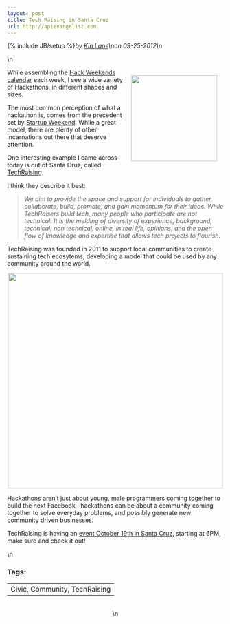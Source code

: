 ```yaml
---
layout: post
title: Tech Raising in Santa Cruz
url: http://apievangelist.com
---
```

{% include JB/setup %}<i><span class="small">by</span> <a href="https://plus.google.com/106460238807821851374" rel="author">Kin Lane</a>\n<span class="small">on</span> <span class="post-date">09-25-2012</span>\n</i><p></p>\n<p><img style="padding: 15px;" src="https://s3.amazonaws.com/kinlane-productions/hackweekends/techraising/techraising.png" alt="" width="200" align="right" /></p>
<p>While assembling the <a title="Hack Weekends Calendar" href="http://hackweekends.com">Hack Weekends calendar</a>&nbsp;each week, I see a wide variety of Hackathons, in different shapes and sizes.</p>
<p>The most common perception of what a hackathon is, comes from the precedent set by <a title="Startup Weekend" href="http://startupweekend.com">Startup Weekend</a>.  While a great model, there are plenty of other incarnations out there that deserve attention.</p>
<p>One interesting example I came across today is out of Santa Cruz, called <a title="TechRaising" href="http://techraising.com/">TechRaising</a>.</p>
<p>I think they describe it best:</p>
<blockquote><em> We aim to provide the space and support for individuals to gather, collaborate, build, promote, and gain momentum for their ideas. While TechRaisers build tech, many people who participate are not technical. It is the melding of diversity of experience, background, technical, non technical, online, in real life, opinions, and the open flow of knowledge and expertise that allows tech projects to flourish. </em></blockquote>
<p>TechRaising was founded in 2011 to support local communities to create sustaining tech ecosytems, developing a model that could be used by any community around the world.</p>
<p><img style="display: block; margin-left: auto; margin-right: auto;" src="https://s3.amazonaws.com/kinlane-productions/hackweekends/techraising/TechRaising-Create.png" alt="" width="500" /></p>
<p>Hackathons aren&rsquo;t just about young, male programmers coming together to build the next Facebook--hackathons can be about a community coming together to solve everyday problems, and possibly generate new community driven businesses.</p>
<p>TechRaising is having an <a href="http://techraisingfall2012.eventbrite.com/">event October 19th in Santa Cruz</a>, starting at 6PM, make sure and check it out!</p>\n<h3>Tags:</h3><center><table cellpadding="5" cellspacing="5" width="90%" border="0"><tr><td>Civic, Community, TechRaising</td></tr></table><br />\n